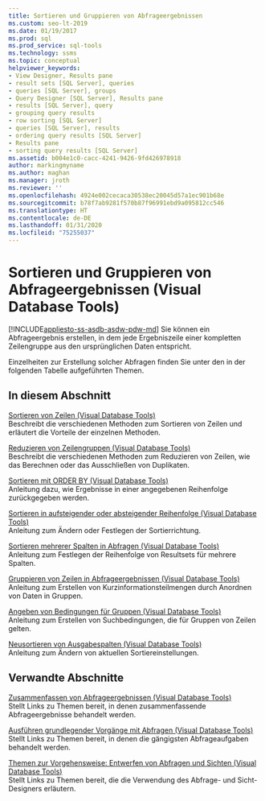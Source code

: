 ```yaml
---
title: Sortieren und Gruppieren von Abfrageergebnissen
ms.custom: seo-lt-2019
ms.date: 01/19/2017
ms.prod: sql
ms.prod_service: sql-tools
ms.technology: ssms
ms.topic: conceptual
helpviewer_keywords:
- View Designer, Results pane
- result sets [SQL Server], queries
- queries [SQL Server], groups
- Query Designer [SQL Server], Results pane
- results [SQL Server], query
- grouping query results
- row sorting [SQL Server]
- queries [SQL Server], results
- ordering query results [SQL Server]
- Results pane
- sorting query results [SQL Server]
ms.assetid: b004e1c0-cacc-4241-9426-9fd426978918
author: markingmyname
ms.author: maghan
ms.manager: jroth
ms.reviewer: ''
ms.openlocfilehash: 4924e002cecaca30538ec20045d57a1ec901b68e
ms.sourcegitcommit: b78f7ab9281f570b87f96991ebd9a095812cc546
ms.translationtype: HT
ms.contentlocale: de-DE
ms.lasthandoff: 01/31/2020
ms.locfileid: "75255037"
---
```

# <a name="sort-and-group-query-results-visual-database-tools"></a>Sortieren und Gruppieren von Abfrageergebnissen (Visual Database Tools)
[!INCLUDE[appliesto-ss-asdb-asdw-pdw-md](../../includes/appliesto-ss-asdb-asdw-pdw-md.md)]
Sie können ein Abfrageergebnis erstellen, in dem jede Ergebniszeile einer kompletten Zeilengruppe aus den ursprünglichen Daten entspricht.  
  
Einzelheiten zur Erstellung solcher Abfragen finden Sie unter den in der folgenden Tabelle aufgeführten Themen.  
  
## <a name="in-this-section"></a>In diesem Abschnitt  
[Sortieren von Zeilen &#40;Visual Database Tools&#41;](../../ssms/visual-db-tools/sort-rows-visual-database-tools.md)  
Beschreibt die verschiedenen Methoden zum Sortieren von Zeilen und erläutert die Vorteile der einzelnen Methoden.  
  
[Reduzieren von Zeilengruppen &#40;Visual Database Tools&#41;](../../ssms/visual-db-tools/collapse-groups-of-rows-visual-database-tools.md)  
Beschreibt die verschiedenen Methoden zum Reduzieren von Zeilen, wie das Berechnen oder das Ausschließen von Duplikaten.  
  
[Sortieren mit ORDER BY &#40;Visual Database Tools&#41;](../../ssms/visual-db-tools/sort-with-order-by-visual-database-tools.md)  
Anleitung dazu, wie Ergebnisse in einer angegebenen Reihenfolge zurückgegeben werden.  
  
[Sortieren in aufsteigender oder absteigender Reihenfolge &#40;Visual Database Tools&#41;](../../ssms/visual-db-tools/sort-in-ascending-or-descending-order-visual-database-tools.md)  
Anleitung zum Ändern oder Festlegen der Sortierrichtung.  
  
[Sortieren mehrerer Spalten in Abfragen &#40;Visual Database Tools&#41;](../../ssms/visual-db-tools/sort-multiple-columns-in-queries-visual-database-tools.md)  
Anleitung zum Festlegen der Reihenfolge von Resultsets für mehrere Spalten.  
  
[Gruppieren von Zeilen in Abfrageergebnissen &#40;Visual Database Tools&#41;](../../ssms/visual-db-tools/group-rows-in-query-results-visual-database-tools.md)  
Anleitung zum Erstellen von Kurzinformationsteilmengen durch Anordnen von Daten in Gruppen.  
  
[Angeben von Bedingungen für Gruppen &#40;Visual Database Tools&#41;](../../ssms/visual-db-tools/specify-conditions-for-groups-visual-database-tools.md)  
Anleitung zum Erstellen von Suchbedingungen, die für Gruppen von Zeilen gelten.  
  
[Neusortieren von Ausgabespalten &#40;Visual Database Tools&#41;](../../ssms/visual-db-tools/reorder-output-columns-visual-database-tools.md)  
Anleitung zum Ändern von aktuellen Sortiereinstellungen.  
  
## <a name="related-sections"></a>Verwandte Abschnitte  
[Zusammenfassen von Abfrageergebnissen &#40;Visual Database Tools&#41;](../../ssms/visual-db-tools/summarize-query-results-visual-database-tools.md)  
Stellt Links zu Themen bereit, in denen zusammenfassende Abfrageergebnisse behandelt werden.  
  
[Ausführen grundlegender Vorgänge mit Abfragen &#40;Visual Database Tools&#41;](../../ssms/visual-db-tools/perform-basic-operations-with-queries-visual-database-tools.md)  
Stellt Links zu Themen bereit, in denen die gängigsten Abfrageaufgaben behandelt werden.  
  
[Themen zur Vorgehensweise: Entwerfen von Abfragen und Sichten &#40;Visual Database Tools&#41;](../../ssms/visual-db-tools/design-queries-and-views-how-to-topics-visual-database-tools.md)  
Stellt Links zu Themen bereit, die die Verwendung des Abfrage- und Sicht-Designers erläutern.  
  
